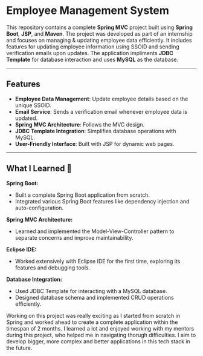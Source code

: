 # Employee Management System  

This repository contains a complete **Spring MVC** project built using **Spring Boot**, **JSP**, and **Maven**. The project was developed as part of an internship and focuses on managing & updating employee data efficiently. It includes features for updating employee information using SSOID and sending verification emails upon updates. The application impliments **JDBC Template** for database interaction and uses **MySQL** as the database.

---

## Features  
- **Employee Data Management**: Update employee details based on the unique SSOID.  
- **Email Service**: Sends a verification email whenever employee data is updated.  
- **Spring MVC Architecture**: Follows the MVC design.  
- **JDBC Template Integration**: Simplifies database operations with MySQL.  
- **User-Friendly Interface**: Built with JSP for dynamic web pages.  

---

## What I Learned 🙂
**Spring Boot:**
- Built a complete Spring Boot application from scratch.
- Integrated various Spring Boot features like dependency injection and auto-configuration.

**Spring MVC Architecture:**
- Learned and implemented the Model-View-Controller pattern to separate concerns and improve maintainability.

**Eclipse IDE:**
- Worked extensively with Eclipse IDE for the first time, exploring its features and debugging tools.

**Database Integration:**
- Used JDBC Template for interacting with a MySQL database.
- Designed database schema and implemented CRUD operations efficiently.

Working on this project was really exciting as I started from scratch in Spring and worked ahead to create a complete application within the timespan of 2 months. I learned a lot and enjoyed working with my mentors during this project, who helped me in navigating thorugh difficulties. I aim to develop bigger, more complex and better applications in this tech stack in the future.   


